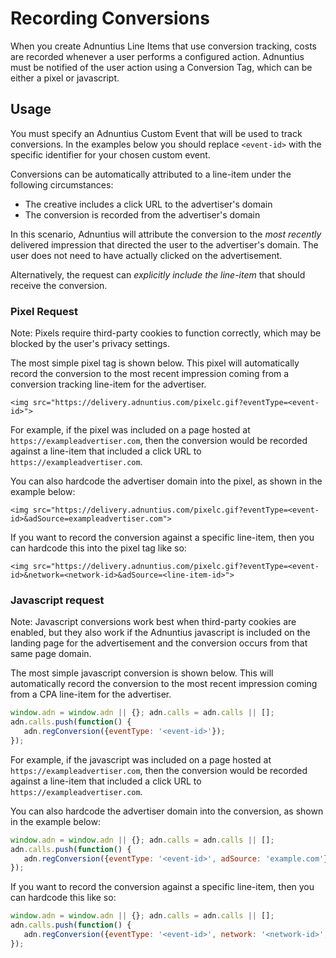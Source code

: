 # Recording Conversions

When you create Adnuntius Line Items that use conversion tracking, costs are recorded whenever a user performs a configured action. Adnuntius must be notified of the user action using a Conversion Tag, which can be either a pixel or javascript.

## Usage

You must specify an Adnuntius Custom Event that will be used to track conversions. In the examples below you should replace `<event-id>` with the specific identifier for your chosen custom event.

Conversions can be automatically attributed to a line-item under the following circumstances:

* The creative includes a click URL to the advertiser's domain
* The conversion is recorded from the advertiser's domain

In this scenario, Adnuntius will attribute the conversion to the _most recently_ delivered impression that directed the user to the advertiser's domain. The user does not need to have actually clicked on the advertisement.

Alternatively, the request can _explicitly include the line-item_ that should receive the conversion.

### Pixel Request

Note: Pixels require third-party cookies to function correctly, which may be blocked by the user's privacy settings.

The most simple pixel tag is shown below. This pixel will automatically record the conversion to the most recent impression coming from a conversion tracking line-item for the advertiser.

```markup
<img src="https://delivery.adnuntius.com/pixelc.gif?eventType=<event-id>">
```

For example, if the pixel was included on a page hosted at `https://exampleadvertiser.com`, then the conversion would be recorded against a line-item that included a click URL to `https://exampleadvertiser.com`.

You can also hardcode the advertiser domain into the pixel, as shown in the example below:

```markup
<img src="https://delivery.adnuntius.com/pixelc.gif?eventType=<event-id>&adSource=exampleadvertiser.com">
```

If you want to record the conversion against a specific line-item, then you can hardcode this into the pixel tag like so:

```markup
<img src="https://delivery.adnuntius.com/pixelc.gif?eventType=<event-id>&network=<network-id>&adSource=<line-item-id>">
```

### Javascript request

Note: Javascript conversions work best when third-party cookies are enabled, but they also work if the Adnuntius javascript is included on the landing page for the advertisement and the conversion occurs from that same page domain.

The most simple javascript conversion is shown below. This will automatically record the conversion to the most recent impression coming from a CPA line-item for the advertiser.

```javascript
window.adn = window.adn || {}; adn.calls = adn.calls || [];
adn.calls.push(function() {
   adn.regConversion({eventType: '<event-id>'});
});
```

For example, if the javascript was included on a page hosted at `https://exampleadvertiser.com`, then the conversion would be recorded against a line-item that included a click URL to `https://exampleadvertiser.com`.

You can also hardcode the advertiser domain into the conversion, as shown in the example below:

```javascript
window.adn = window.adn || {}; adn.calls = adn.calls || [];
adn.calls.push(function() {
   adn.regConversion({eventType: '<event-id>', adSource: 'example.com'});
});
```

If you want to record the conversion against a specific line-item, then you can hardcode this like so:

```javascript
window.adn = window.adn || {}; adn.calls = adn.calls || [];
adn.calls.push(function() {
   adn.regConversion({eventType: '<event-id>', network: '<network-id>', adSource: '<line-item-id>'});
});
```
